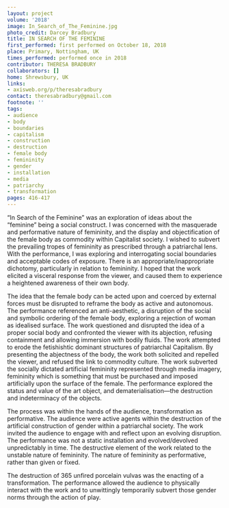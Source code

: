 ```yaml
---
layout: project
volume: '2018'
image: In_Search_of_The_Feminine.jpg
photo_credit: Darcey Bradbury
title: IN SEARCH OF THE FEMININE
first_performed: first performed on October 18, 2018
place: Primary, Nottingham, UK
times_performed: performed once in 2018
contributor: THERESA BRADBURY
collaborators: []
home: Shrewsbury, UK
links:
- axisweb.org/p/theresabradbury
contact: theresabradbury@gmail.com
footnote: ''
tags:
- audience
- body
- boundaries
- capitalism
- construction
- destruction
- female body
- femininity
- gender
- installation
- media
- patriarchy
- transformation
pages: 416-417
---
```


“In Search of the Feminine” was an exploration of ideas about the “feminine” being a social construct. I was concerned with the masquerade and performative nature of femininity, and the display and objectification of the female body as commodity within Capitalist society. I wished to subvert the prevailing tropes of femininity as prescribed through a patriarchal lens. With the performance, I was exploring and interrogating social boundaries and acceptable codes of exposure. There is an appropriate/inappropriate dichotomy, particularly in relation to femininity. I hoped that the work elicited a visceral response from the viewer, and caused them to experience a heightened awareness of their own body.

The idea that the female body can be acted upon and coerced by external forces must be disrupted to reframe the body as active and autonomous. The performance referenced an anti-aesthetic, a disruption of the social and symbolic ordering of the female body, exploring a rejection of woman as idealised surface. The work questioned and disrupted the idea of a proper social body and confronted the viewer with its abjection, refusing containment and allowing immersion with bodily fluids. The work attempted to erode the fetishishtic dominant structures of patriarchal Capitalism. By presenting the abjectness of the body, the work both solicited and repelled the viewer, and refused the link to commodity culture. The work subverted the socially dictated artificial femininity represented through media imagery, femininity which is something that must be purchased and imposed artificially upon the surface of the female. The performance explored the status and value of the art object, and dematerialisation—the destruction and indeterminacy of the objects.

The process was within the hands of the audience, transformation as performative. The audience were active agents within the destruction of the artificial construction of gender within a patriarchal society. The work invited the audience to engage with and reflect upon an evolving disruption. The performance was not a static installation and evolved/devolved unpredictably in time. The destructive element of the work related to the unstable nature of femininity. The nature of femininity as performative, rather than given or fixed.

The destruction of 365 unfired porcelain vulvas was the enacting of a transformation. The performance allowed the audience to physically interact with the work and to unwittingly temporarily subvert those gender norms through the action of play.
